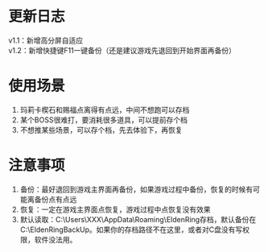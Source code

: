 # 更新日志
v1.1：新增高分屏自适应  
v1.2：新增快捷键F11一键备份（还是建议游戏先退回到开始界面再备份）  

# 使用场景
1. 玛莉卡楔石和赐福点离得有点远，中间不想跑可以存档
2. 某个BOSS很难打，要消耗很多道具，可以提前存个档
3. 不想推某些场景，可以存个档，先去体验下，再恢复

# 注意事项
1. 备份：最好退回到游戏主界面再备份，如果游戏过程中备份，恢复的时候有可能离备份点有点远
2. 恢复：一定在游戏主界面点恢复，游戏过程中点恢复没有效果
3. 默认读取：C:\Users\XXX\AppData\Roaming\EldenRing存档，默认备份在C:\EldenRingBackUp。如果你的存档路径不在这里，或者对C盘没有写权限，软件没法用。
